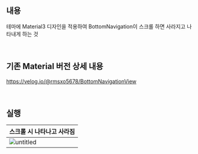## 내용
테마에 Material3 디자인을 적용하여 BottomNavigation이 스크롤 하면 사라지고 나타내게 하는 것

</br>

## 기존 Material 버전 상세 내용
https://velog.io/@rmsxo5678/BottomNavigationView

</br>


## 실행

|스크롤 시 나타나고 사라짐|
|------|
|![untitled](https://github.com/GEUN-TAE-KIM/BottomNavigation_disappearOnScroll_Sample/assets/80413888/9e37064c-1f10-4326-87b4-81d96cc597fd)|


